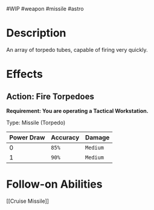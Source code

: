 #WIP #weapon #missile #astro 

# Description

An array of torpedo tubes, capable of firing very quickly.

# Effects

## Action: Fire Torpedoes

**Requirement: You are operating a Tactical Workstation.**

Type: Missile (Torpedo)

| Power Draw | Accuracy | Damage |
| -----------|----------|--------|
| 0 | `85%` | `Medium` |
| 1 | `90%` | `Medium` |

# Follow-on Abilities

[[Cruise Missile]]